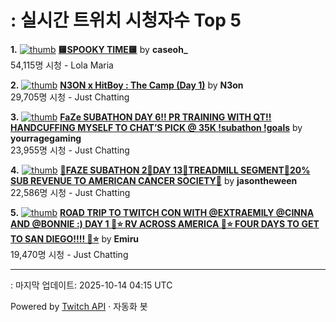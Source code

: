 # : 실시간 트위치 시청자수 Top 5

**1.** [![thumb](https://static-cdn.jtvnw.net/previews-ttv/live_user_caseoh_-320x180.jpg)](https://twitch.tv/caseoh_)
**[🟨SPOOKY TIME🟨](https://twitch.tv/caseoh_)** by **caseoh_**<br>54,115명 시청  - Lola Maria

**2.** [![thumb](https://static-cdn.jtvnw.net/previews-ttv/live_user_n3on-320x180.jpg)](https://twitch.tv/N3on)
**[N3ON x HitBoy : The Camp (Day 1)](https://twitch.tv/N3on)** by **N3on**<br>29,705명 시청  - Just Chatting

**3.** [![thumb](https://static-cdn.jtvnw.net/previews-ttv/live_user_yourragegaming-320x180.jpg)](https://twitch.tv/yourragegaming)
**[FaZe SUBATHON DAY 6!! PR TRAINING WITH QT!! HANDCUFFING MYSELF TO CHAT’S PICK @ 35K !subathon !goals](https://twitch.tv/yourragegaming)** by **yourragegaming**<br>23,955명 시청  - Just Chatting

**4.** [![thumb](https://static-cdn.jtvnw.net/previews-ttv/live_user_jasontheween-320x180.jpg)](https://twitch.tv/jasontheween)
**[🔴FAZE SUBATHON 2🔴DAY 13🔴TREADMILL SEGMENT🔴20% SUB REVENUE TO AMERICAN CANCER SOCIETY🔴](https://twitch.tv/jasontheween)** by **jasontheween**<br>22,586명 시청  - Just Chatting

**5.** [![thumb](https://static-cdn.jtvnw.net/previews-ttv/live_user_emiru-320x180.jpg)](https://twitch.tv/Emiru)
**[ROAD TRIP TO TWITCH CON WITH @EXTRAEMILY @CINNA AND @BONNIE :) DAY 1 🩷⭐ RV ACROSS AMERICA 🩷⭐ FOUR DAYS TO GET TO SAN DIEGO!!!! 🩷⭐](https://twitch.tv/Emiru)** by **Emiru**<br>19,470명 시청  - Just Chatting


---
: 마지막 업데이트: 2025-10-14 04:15 UTC

Powered by [Twitch API](https://dev.twitch.tv/docs/api/reference) · 자동화 봇